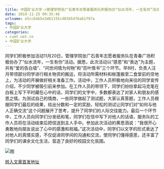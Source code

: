 ```yaml
---
title: 中国矿业大学->管理学院张广石青年志愿者服务队积极协办“似水流年，一生有你”活动 | cumt.net.cn
date: 2019-11-25 09:35:46
urlname: e5ccb4b5e3d61155cd03b5476a61f97a
tags: 
- 中国矿业大学
categories:
- cumt.net.cn
- 中国矿业大学
---
```

同学们积极参加活动11月20日，管理学院张广石青年志愿者服务队在青春广场积极协办了“似水流年，一生有你”活动。据悉，此次活动以“感恩”和“表达”为主题，共有“爱的告白墙”、“问世间情为何物”和“百叶情书”三个环节。早8时，负责人汪月带领部分同学进行相关物资的搬运，将活动所需材料和帐篷搬至二食堂前的空地上，为活动的开展做好相关准备工作。活动中，工作人员积极地向来往的同学宣传介绍，不少同学被吸引前来参加。在工作人员的带领下，同学们纷纷拿起马克笔在白板上写下平时藏在心中的话，同学们的文字中，多数都表达了对家人和朋友的感恩之情。为测试自己的情商，一些同学做起了测试题，大家认真答题，工作人员根据同学们最后的结果，给出分数和一定的奖励，轻松的测试让同学们对“如何与他人正确交流”这个问题展开了思考，提升了同学们的人际交往能力。最后一个环节中，工作人员向同学们分发纸和笔，同学们在信中写下对他人的话语，服务队的工作人员将在活动结束后把信送到主人手中。参加此次活动的黄思涵说：“我很开心勇敢地向朋友说出了心中的感激和祝福。”这次活动中，同学们以文字的形式表达了对他人的真情实感，不仅促进同学间的沟通和交流，使同学们懂得感恩，还丰富了同学们的课余文化生活，营造了良好的校园文化氛围。

![图](http://xwzx.cumt.edu.cn/_upload/article/images/52/75/5814dfa949558c7094c86d9e705b/3d125215-8d8e-4f32-964d-9504e79d8e8f.jpg)

[转入文章首发地址](http://xwzx.cumt.edu.cn/68/27/c523a550951/page.htm)